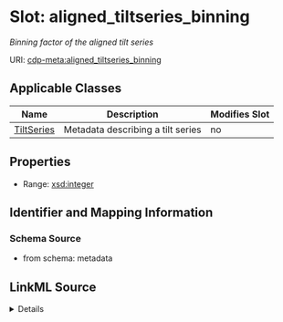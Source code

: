# Slot: aligned_tiltseries_binning


_Binning factor of the aligned tilt series_



URI: [cdp-meta:aligned_tiltseries_binning](metadataaligned_tiltseries_binning)



<!-- no inheritance hierarchy -->




## Applicable Classes

| Name | Description | Modifies Slot |
| --- | --- | --- |
[TiltSeries](TiltSeries.md) | Metadata describing a tilt series |  no  |







## Properties

* Range: [xsd:integer](http://www.w3.org/2001/XMLSchema#integer)





## Identifier and Mapping Information







### Schema Source


* from schema: metadata




## LinkML Source

<details>
```yaml
name: aligned_tiltseries_binning
description: Binning factor of the aligned tilt series
from_schema: metadata
exact_mappings:
- cdp-common:tiltseries_aligned_tiltseries_binning
rank: 1000
alias: aligned_tiltseries_binning
owner: TiltSeries
domain_of:
- TiltSeries
range: integer
inlined: true
inlined_as_list: true

```
</details>